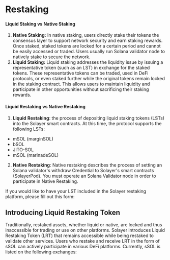 # Restaking

#### Liquid Staking vs Native Staking

1. **Native Staking:** In native staking, users directly stake their tokens the consensus layer to support network security and earn staking rewards. Once staked, staked tokens are locked for a certain period and cannot be easily accessed or traded. Users usually run Solana validator node to natively stake to secure the network.&#x20;
2. **Liquid Staking:** Liquid staking addresses the liquidity issue by issuing a representative token (such as an LST) in exchange for the staked tokens. These representative tokens can be traded, used in DeFi protocols, or even staked further while the original tokens remain locked in the staking contract. This allows users to maintain liquidity and participate in other opportunities without sacrificing their staking rewards.

#### Liquid Restaking vs Native Restaking

1. **Liquid** **Restaking**: the process of depositing liquid staking tokens (LSTs) into the Solayer smart contracts. At this time, the protocol supports the following LSTs:

* mSOL (marginSOL)
* bSOL
* JITO-SOL&#x20;
* mSOL (marinadeSOL)

2. **Native** **Restaking**: Native restaking describes the process of setting an Solana validator's withdraw Credential to Solayer's smart contracts (SolayerPod). You must operate an Solana Validator node in order to participate in Native Restaking.

If you would like to have your LST included in the Solayer restaking platform, please fill out this form:&#x20;

## Introducing Liquid Restaking Token

Traditionally, restaked assets, whether liquid or native, are locked and thus inaccessible for trading or use on other platforms. Solayer introduces Liquid Restaking Token (LRT) that remains accessible while being restaked to validate other services. Users who restake and receive LRT in the form of sSOL can actively participate in various DeFi platforms. Currently, sSOL is listed on the following exchanges:

